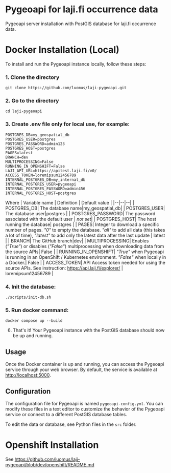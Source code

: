 

# Pygeoapi for laji.fi occurrence data
Pygeoapi server installation with PostGIS database for laji.fi occurrence data.

# Docker Installation (Local)
To install and run the Pygeoapi instance locally, follow these steps:

### 1. Clone the directory
```
git clone https://github.com/luomus/laji-pygeoapi.git
```

### 2. Go to the directory
```
cd laji-pygeoapi
```

### 3. Create .env file only for local use, for example:
```
POSTGRES_DB=my_geospatial_db
POSTGRES_USER=postgres
POSTGRES_PASSWORD=admin123
POSTGRES_HOST=postgres
PAGES=latest
BRANCH=dev
MULTIPROCESSING=False
RUNNING_IN_OPENSHIFT=False
LAJI_API_URL=https://apitest.laji.fi/v0/
ACCESS_TOKEN=loremipsum12456789
INTERNAL_POSTGRES_DB=my_internal_db
INTERNAL_POSTGRES_USER=pygeoapi
INTERNAL_POSTGRES_PASSWORD=admin456
INTERNAL_POSTGRES_HOST=postgres
```
Where
| Variable name | Definition | Default value |
|--|--|--|
| POSTGRES_DB| The database name|my_geospatial_db|
| POSTGRES_USER| The database user|postgres |
| POSTGRES_PASSWORD| The password associated with the default user | *not set*|
| POSTGRES_HOST| The host running the database| postgres |
| PAGES| Integer to download a specific number of pages. *"0"* to empty the database. *"all"* to add all data (this takes a lot of time), *"latest"* to add only the latest data after the last update | latest |
| BRANCH| The GitHub branch|dev|
| MULTIPROCESSING| Enables (*"True"*) or disables (*"False"*) multiprocessing when downloading data from the source APIs| False               |
| RUNNING_IN_OPENSHIFT| *"True"* when Pygeoapi is running in an OpenShift / Kubernetes environment. *"False"* when locally in a Docker.| False |
| ACCESS_TOKEN| API Access token needed for using the source APIs. See instruction: https://api.laji.fi/explorer/ | loremipsum12456789 |

### 4. Init the database:
```
./scripts/init-db.sh
```

### 5. Run docker command:
```
docker compose up --build
```

6. That's it! Your Pygeoapi instance with the PostGIS  database should now be up and running.

## Usage
Once the Docker container is up and running, you can access the Pygeoapi service through your web browser. By default, the service is available at [http://localhost:5000](http://localhost:5000).

## Configuration
The configuration file for Pygeoapi is named `pygeoapi-config.yml`. You can modify these files in a text editor to customize the behavior of the Pygeoapi service or connect to a different PostGIS database tables.

To edit the data or database, see Python files in the `src` folder. 

# Openshift Installation
See https://github.com/luomus/laji-pygeoapi/blob/dev/openshift/README.md
